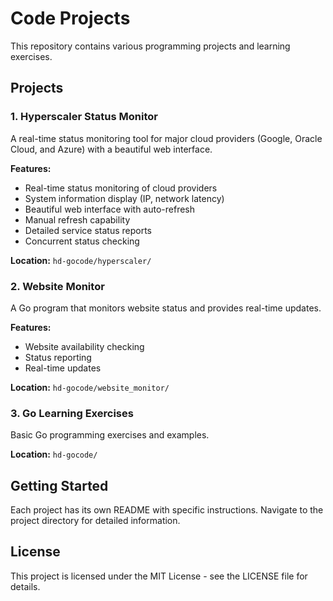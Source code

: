 # Code Projects

This repository contains various programming projects and learning exercises.

## Projects

### 1. Hyperscaler Status Monitor
A real-time status monitoring tool for major cloud providers (Google, Oracle Cloud, and Azure) with a beautiful web interface.

**Features:**
- Real-time status monitoring of cloud providers
- System information display (IP, network latency)
- Beautiful web interface with auto-refresh
- Manual refresh capability
- Detailed service status reports
- Concurrent status checking

**Location:** `hd-gocode/hyperscaler/`

### 2. Website Monitor
A Go program that monitors website status and provides real-time updates.

**Features:**
- Website availability checking
- Status reporting
- Real-time updates

**Location:** `hd-gocode/website_monitor/`

### 3. Go Learning Exercises
Basic Go programming exercises and examples.

**Location:** `hd-gocode/`

## Getting Started

Each project has its own README with specific instructions. Navigate to the project directory for detailed information.

## License

This project is licensed under the MIT License - see the LICENSE file for details. 